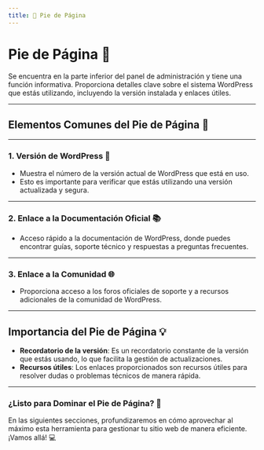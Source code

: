 ```yaml
---
title: 📜 Pie de Página
---
```


# Pie de Página 📜

Se encuentra en la parte inferior del panel de administración y tiene una función informativa. Proporciona detalles clave sobre el sistema WordPress que estás utilizando, incluyendo la versión instalada y enlaces útiles.

---

## Elementos Comunes del Pie de Página 🧩

---

### 1. **Versión de WordPress** 🔄
   - Muestra el número de la versión actual de WordPress que está en uso.
   - Esto es importante para verificar que estás utilizando una versión actualizada y segura.

---

### 2. **Enlace a la Documentación Oficial** 📚
   - Acceso rápido a la documentación de WordPress, donde puedes encontrar guías, soporte técnico y respuestas a preguntas frecuentes.

---

### 3. **Enlace a la Comunidad** 🌐
   - Proporciona acceso a los foros oficiales de soporte y a recursos adicionales de la comunidad de WordPress.

---

## Importancia del Pie de Página 💡

- **Recordatorio de la versión**: Es un recordatorio constante de la versión que estás usando, lo que facilita la gestión de actualizaciones.
- **Recursos útiles**: Los enlaces proporcionados son recursos útiles para resolver dudas o problemas técnicos de manera rápida.

---

### ¿Listo para Dominar el Pie de Página? 🚀

En las siguientes secciones, profundizaremos en cómo aprovechar al máximo esta herramienta para gestionar tu sitio web de manera eficiente. ¡Vamos allá! 💻